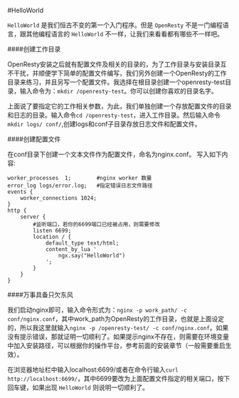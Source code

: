 #HelloWorld

`HelloWorld` 是我们恒古不变的第一个入门程序。但是 `OpenResty` 不是一门编程语言，跟其他编程语言的 `HelloWorld` 不一样，让我们来看看都有哪些不一样吧。

####创建工作目录

OpenResty安装之后就有配置文件及相关的目录的，为了工作目录与安装目录互不干扰，并顺便学下简单的配置文件编写，我们另外创建一个OpenResty的工作目录来练习，并且另写一个配置文件。我选择在根目录创建一个openresty-test目录，输入命令为：```mkdir /openresty-test```。你可以创建你喜欢的目录名字。

上面说了要指定它的工作相关参数，为此，我们单独创建一个存放配置文件的目录和日志的目录。输入命令```cd /openresty-test```，进入工作目录。然后输入命令 ```mkdir logs/ conf/```,创建logs和conf子目录存放日志文件和配置文件。

####创建配置文件

在conf目录下创建一个文本文件作为配置文件，命名为nginx.conf。
写入如下内容:

```nginx
worker_processes  1;        #nginx worker 数量
error_log logs/error.log;   #指定错误日志文件路径
events {
    worker_connections 1024;
}
http {
    server {
		#监听端口，若你的6699端口已经被占用，则需要修改
        listen 6699;
        location / {
            default_type text/html;
            content_by_lua '
                ngx.say("HelloWorld")
            ';
        }
    }
}
```


####万事具备只欠东风

我们启动nginx即可，输入命令形式为：```nginx -p work_path/ -c conf/nginx.conf```，其中work_path为OpenResty的工作目录，也就是上面设定的，所以我这里就输入```nginx -p /openresty-test/ -c conf/nginx.conf```。如果没有提示错误，那就证明一切顺利了。如果提示nginx不存在，则需要在环境变量中加入安装路径，可以根据你的操作平台，参考前面的安装章节（一般需要重启生效）。

在浏览器地址栏中输入localhost:6699/或者在命令行输入```curl http://localhost:6699/```，其中6699要改为上面配置文件指定的相关端口，按下回车键，如果出现 `HelloWorld` 则说明一切顺利了。
